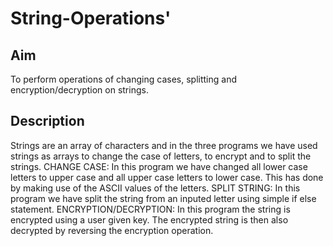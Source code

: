 # String-Operations'
## Aim
To perform operations of changing cases, splitting and encryption/decryption on strings.
## Description
Strings are an array of characters and in the three programs we have used strings as arrays to change the case of letters, to encrypt and to split the strings.
CHANGE CASE: In this program we have changed all lower case letters to upper case and all upper case letters to lower case. This has done by making use of the ASCII values of the letters.
SPLIT STRING: In this program we have split the string from an inputed letter using simple if else statement. 
ENCRYPTION/DECRYPTION: In this program the string is encrypted using a user given key. The encrypted string is then also decrypted by reversing the encryption operation.

